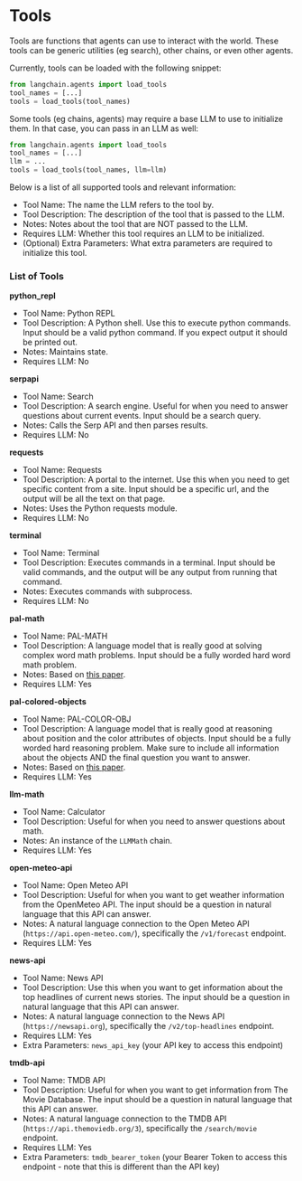# Tools

Tools are functions that agents can use to interact with the world.
These tools can be generic utilities (eg search), other chains, or even other agents.

Currently, tools can be loaded with the following snippet:

```python
from langchain.agents import load_tools
tool_names = [...]
tools = load_tools(tool_names)
```

Some tools (eg chains, agents) may require a base LLM to use to initialize them.
In that case, you can pass in an LLM as well:

```python
from langchain.agents import load_tools
tool_names = [...]
llm = ...
tools = load_tools(tool_names, llm=llm)
```

Below is a list of all supported tools and relevant information:
- Tool Name: The name the LLM refers to the tool by.
- Tool Description: The description of the tool that is passed to the LLM.
- Notes: Notes about the tool that are NOT passed to the LLM.
- Requires LLM: Whether this tool requires an LLM to be initialized.
- (Optional) Extra Parameters: What extra parameters are required to initialize this tool.

### List of Tools

**python_repl**
- Tool Name: Python REPL
- Tool Description: A Python shell. Use this to execute python commands. Input should be a valid python command. If you expect output it should be printed out.
- Notes: Maintains state.
- Requires LLM: No


**serpapi**
- Tool Name: Search
- Tool Description: A search engine. Useful for when you need to answer questions about current events. Input should be a search query.
- Notes: Calls the Serp API and then parses results.
- Requires LLM: No

**requests**
- Tool Name: Requests
- Tool Description: A portal to the internet. Use this when you need to get specific content from a site. Input should be a specific url, and the output will be all the text on that page.
- Notes: Uses the Python requests module.
- Requires LLM: No

**terminal**
- Tool Name: Terminal
- Tool Description: Executes commands in a terminal. Input should be valid commands, and the output will be any output from running that command.
- Notes: Executes commands with subprocess.
- Requires LLM: No

**pal-math**
- Tool Name: PAL-MATH
- Tool Description: A language model that is really good at solving complex word math problems. Input should be a fully worded hard word math problem.
- Notes: Based on [this paper](https://arxiv.org/pdf/2211.10435.pdf).
- Requires LLM: Yes

**pal-colored-objects**
- Tool Name: PAL-COLOR-OBJ
- Tool Description: A language model that is really good at reasoning about position and the color attributes of objects. Input should be a fully worded hard reasoning problem. Make sure to include all information about the objects AND the final question you want to answer.
- Notes: Based on [this paper](https://arxiv.org/pdf/2211.10435.pdf).
- Requires LLM: Yes

**llm-math**
- Tool Name: Calculator
- Tool Description: Useful for when you need to answer questions about math.
- Notes: An instance of the `LLMMath` chain.
- Requires LLM: Yes

**open-meteo-api**
- Tool Name: Open Meteo API
- Tool Description: Useful for when you want to get weather information from the OpenMeteo API. The input should be a question in natural language that this API can answer.
- Notes: A natural language connection to the Open Meteo API (`https://api.open-meteo.com/`), specifically the `/v1/forecast` endpoint.
- Requires LLM: Yes

**news-api**
- Tool Name: News API
- Tool Description: Use this when you want to get information about the top headlines of current news stories. The input should be a question in natural language that this API can answer.
- Notes: A natural language connection to the News API (`https://newsapi.org`), specifically the `/v2/top-headlines` endpoint.
- Requires LLM: Yes
- Extra Parameters: `news_api_key` (your API key to access this endpoint)

**tmdb-api**
- Tool Name: TMDB API
- Tool Description: Useful for when you want to get information from The Movie Database. The input should be a question in natural language that this API can answer.
- Notes: A natural language connection to the TMDB API (`https://api.themoviedb.org/3`), specifically the `/search/movie` endpoint.
- Requires LLM: Yes
- Extra Parameters: `tmdb_bearer_token` (your Bearer Token to access this endpoint - note that this is different than the API key)
